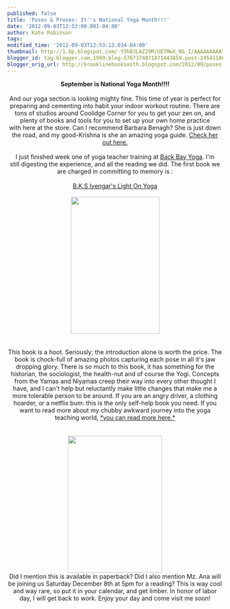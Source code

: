 ```yaml
---
published: false
title: 'Poses & Proses: It''s National Yoga Month!!!'
date: '2012-09-03T12:53:00.001-04:00'
author: Kate Robinson
tags: 
modified_time: '2012-09-03T12:53:13.034-04:00'
thumbnail: http://1.bp.blogspot.com/-Y3hB3LAZ29M/UETMwX_NS_I/AAAAAAAAAYw/EIJdtHQfcvI/s72-c/9780805210316.jpg
blogger_id: tag:blogger.com,1999:blog-5767374071871443859.post-2454118620214714828
blogger_orig_url: http://brooklinebooksmith.blogspot.com/2012/09/poses-proses-its-national-yoga-month.html
---
```


<div class="separator" style="border-bottom: medium none; border-left: medium none; border-right: medium none; border-top: medium none; clear: both; text-align: center;"><strong>September is National Yoga Month!!!!</strong></div><div class="separator" style="border-bottom: medium none; border-left: medium none; border-right: medium none; border-top: medium none; clear: both; text-align: center;"><br /></div><div class="separator" style="border-bottom: medium none; border-left: medium none; border-right: medium none; border-top: medium none; clear: both; text-align: center;">And our yoga section is looking mighty fine. This time of year is perfect for preparing&nbsp;and&nbsp;cementing into&nbsp;habit your indoor workout routine. There are tons of&nbsp;studios around Coolidge Corner for you&nbsp;to get your zen on, and plenty of books and tools for you to set up your own home practice with&nbsp;here at the store. Can I recommend Barbara Benagh? She is just down the road, and my good-Krishna is she an amazing yoga guide. <a href="http://www.yogastudio.org/benagh/" target="_blank">Check her out here.</a></div><div class="separator" style="border-bottom: medium none; border-left: medium none; border-right: medium none; border-top: medium none; clear: both; text-align: center;"><br /></div><div class="separator" style="border-bottom: medium none; border-left: medium none; border-right: medium none; border-top: medium none; clear: both; text-align: center;">I just finished week one of yoga teacher training at <a href="http://www.backbayyoga.com/">Back Bay Yoga</a>. I'm still&nbsp;digesting the experience, and all the&nbsp;reading we did. The first book we are charged in committing to memory is :</div><div class="separator" style="border-bottom: medium none; border-left: medium none; border-right: medium none; border-top: medium none; clear: both; text-align: center;"><br /></div><div class="separator" style="border-bottom: medium none; border-left: medium none; border-right: medium none; border-top: medium none; clear: both; text-align: center;"><a href="http://www.brooklinebooksmith-shop.com/book/9780805210316-0" target="_blank">B.K.S Iyengar's Light On Yoga</a></div><div class="separator" style="border-bottom: medium none; border-left: medium none; border-right: medium none; border-top: medium none; clear: both; text-align: center;"><br /></div><div class="separator" style="clear: both; text-align: center;"><a href="http://1.bp.blogspot.com/-Y3hB3LAZ29M/UETMwX_NS_I/AAAAAAAAAYw/EIJdtHQfcvI/s1600/9780805210316.jpg" imageanchor="1" style="margin-left: 1em; margin-right: 1em;"><img border="0" fea="true" height="320" src="http://1.bp.blogspot.com/-Y3hB3LAZ29M/UETMwX_NS_I/AAAAAAAAAYw/EIJdtHQfcvI/s320/9780805210316.jpg" width="207" /></a></div><div class="separator" style="border-bottom: medium none; border-left: medium none; border-right: medium none; border-top: medium none; clear: both; text-align: center;"><br /></div><div class="separator" style="border-bottom: medium none; border-left: medium none; border-right: medium none; border-top: medium none; clear: both; text-align: center;"><br /></div><div class="separator" style="border-bottom: medium none; border-left: medium none; border-right: medium none; border-top: medium none; clear: both; text-align: center;">This book is a hoot. Seriously; the introduction alone is worth the price. The book is chock-full of amazing photos capturing each pose in all it's jaw dropping glory. There is so much to this book, it has something for the historian, the sociologist, the health-nut and of course the Yogi.&nbsp;Concepts from the Yamas and Niyamas creep their way into every other thought I have, and I can't help but reluctantly make little changes that make me a more tolerable person to be around. If you are an angry driver, a clothing hoarder, or a netflix bum: this is the only self-help book you need. If you want to read more about my chubby awkward journey into the yoga teaching world, <a href="http://katedoesthickyoga.blogspot.com/2012/09/i-survived-week-intensive-i-ate.html?spref=fb" target="_blank">*you can read more here.*</a></div><div class="separator" style="border-bottom: medium none; border-left: medium none; border-right: medium none; border-top: medium none; clear: both; text-align: center;"><br /></div><div class="separator" style="border-bottom: medium none; border-left: medium none; border-right: medium none; border-top: medium none; clear: both; text-align: center;"><br /></div><div class="separator" style="border-bottom: medium none; border-left: medium none; border-right: medium none; border-top: medium none; clear: both; text-align: center;"><a href="http://3.bp.blogspot.com/-0nOGGL2pRg0/UETJ0YYKOQI/AAAAAAAAAYI/oUREhFRKBEU/s1600/9780061864247.jpg" imageanchor="1" style="margin-left: 1em; margin-right: 1em;"><img border="0" fea="true" height="320" src="http://3.bp.blogspot.com/-0nOGGL2pRg0/UETJ0YYKOQI/AAAAAAAAAYI/oUREhFRKBEU/s320/9780061864247.jpg" width="220" /></a></div><div class="separator" style="border-bottom: medium none; border-left: medium none; border-right: medium none; border-top: medium none; clear: both; text-align: center;">Did I mention this is available in paperback? Did I also mention Mz. Ana will be joining us Saturday&nbsp;December 8th at 5pm&nbsp;for a reading? This is way cool and way rare, so put it in your calendar, and get limber. In honor of labor day, I will get back to work. Enjoy your day and come visit me soon!</div><div class="separator" style="border-bottom: medium none; border-left: medium none; border-right: medium none; border-top: medium none; clear: both; text-align: center;"><br /></div>